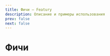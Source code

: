 ```yaml
---
title: Фичи — Featury
description: Описание и примеры использования
prev: false
next: false
---
```


# Фичи
